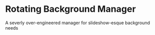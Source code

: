 # Rotating Background Manager

A severly over-engineered manager for slideshow-esque background needs